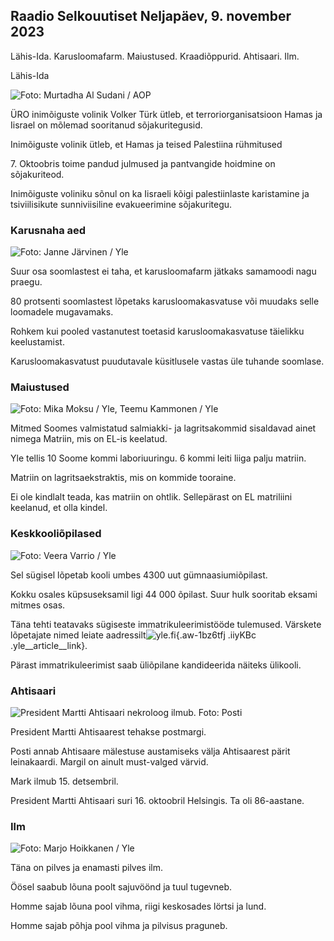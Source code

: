 ## Raadio Selkouutiset Neljapäev, 9. november 2023

Lähis-Ida. Karusloomafarm. Maiustused. Kraadiõppurid. Ahtisaari. Ilm.

Lähis-Ida

![ Foto: Murtadha Al Sudani / AOP](https://images.cdn.yle.fi/image/upload/c_crop,h_3078,w_5472,x_0,y_570/ar_1.77777777777777777,c_fill,g_201,/h_7.0/q_auto:eco/f_auto/fl_lossy/v1699096585/39-11958306546279b91a3b)

ÜRO inimõiguste volinik Volker Türk ütleb, et terroriorganisatsioon Hamas ja Iisrael on mõlemad sooritanud sõjakuritegusid.

Inimõiguste volinik ütleb, et Hamas ja teised Palestiina rühmitused

7\. Oktoobris toime pandud julmused ja pantvangide hoidmine on sõjakuriteod.

Inimõiguste voliniku sõnul on ka Iisraeli kõigi palestiinlaste karistamine ja tsiviilisikute sunniviisiline evakueerimine sõjakuritegu.

### Karusnaha aed

![ Foto: Janne Järvinen / Yle](https://images.cdn.yle.fi/image/upload/c_crop,h_4024,w_7154,x_3,y_757/ar_1.7777777777777777,c_fill,g_faces,h16_00/q_auto:eco/f_auto/fl_lossy/v1696520411/39-1181991651ed3e183fc7)

Suur osa soomlastest ei taha, et karusloomafarm jätkaks samamoodi nagu praegu.

80 protsenti soomlastest lõpetaks karusloomakasvatuse või muudaks selle loomadele mugavamaks.

Rohkem kui pooled vastanutest toetasid karusloomakasvatuse täielikku keelustamist.

Karusloomakasvatust puudutavale küsitlusele vastas üle tuhande soomlase.

### Maiustused

![ Foto: Mika Moksu / Yle, Teemu Kammonen / Yle](https://images.cdn.yle.fi/image/upload/c_crop,h_1814,w_3217,x_0,y_0/ar_1.7777777777777777,c_faces5,_g,w_1200/dpr_1.0/q_auto:eco/f_auto/fl_lossy/v1699517933/39-1197951654c95aa03257)

Mitmed Soomes valmistatud salmiakki- ja lagritsakommid sisaldavad ainet nimega Matriin, mis on EL-is keelatud.

Yle tellis 10 Soome kommi laboriuuringu. 6 kommi leiti liiga palju matriin.

Matriin on lagritsaekstraktis, mis on kommide tooraine.

Ei ole kindlalt teada, kas matriin on ohtlik. Sellepärast on EL matriliini keelanud, et olla kindel.

### Keskkooliõpilased

![ Foto: Veera Varrio / Yle](https://images.cdn.yle.fi/image/upload/c_crop,h_1080,w_1919,x_0,y_0/ar_1.7777777777777777,c_fill,g_faces,h_pr_670,/wd_12150/q_auto:eco/f_auto/fl_lossy/v1699354150/39-11968216549e8120dbd8)

Sel sügisel lõpetab kooli umbes 4300 uut gümnaasiumiõpilast.

Kokku osales küpsuseksamil ligi 44 000 õpilast. Suur hulk sooritab eksami mitmes osas.

Täna tehti teatavaks sügiseste immatrikuleerimistööde tulemused. Värskete lõpetajate nimed leiate aadressilt![yle.fi](https://yle.fi/a/74-20057938){.aw-1bz6tfj .iiyKBc .yle__article__link}.

Pärast immatrikuleerimist saab üliõpilane kandideerida näiteks ülikooli.

### Ahtisaari

![President Martti Ahtisaari nekroloog ilmub. Foto: Posti](https://images.cdn.yle.fi/image/upload/c_crop,h_839,w_1497,x_0,y_0/ar_1.7777777777777777,c_fill,g_faces,h_675,w_1200/co/qpr_1.e/f_auto/fl_lossy/v1699530416/39-1198123654cc6189c3ab)

President Martti Ahtisaarest tehakse postmargi.

Posti annab Ahtisaare mälestuse austamiseks välja Ahtisaarest pärit leinakaardi. Margil on ainult must-valged värvid.

Mark ilmub 15. detsembril.

President Martti Ahtisaari suri 16. oktoobril Helsingis. Ta oli 86-aastane.

### Ilm

![ Foto: Marjo Hoikkanen / Yle](https://images.cdn.yle.fi/image/upload/c_crop,h_1080,w_1919,x_0,y_0/ar_1.7777777777777777,c_fill,g_faces,h_pr_670,/wd_12700/q_auto:eco/f_auto/fl_lossy/v1699507570/39-1197896654c6d10b133e)

Täna on pilves ja enamasti pilves ilm.

Öösel saabub lõuna poolt sajuvöönd ja tuul tugevneb.

Homme sajab lõuna pool vihma, riigi keskosades lörtsi ja lund.

Homme sajab põhja pool vihma ja pilvisus praguneb.